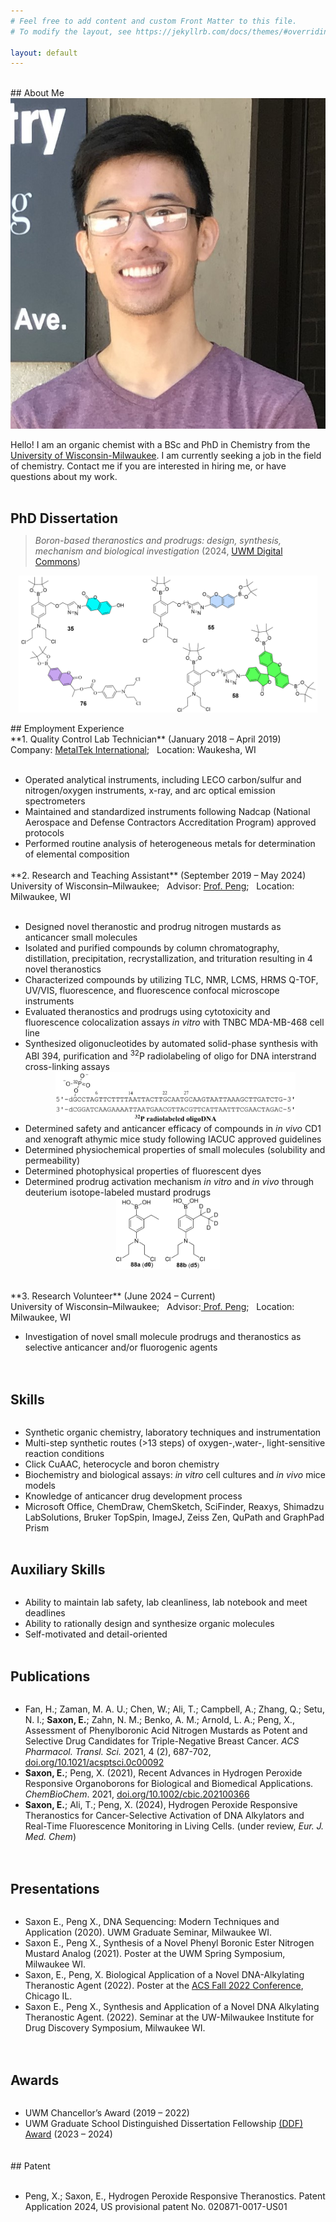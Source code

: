```yaml
---
# Feel free to add content and custom Front Matter to this file.
# To modify the layout, see https://jekyllrb.com/docs/themes/#overriding-theme-defaults

layout: default
---
```


<br>
## About Me
<br>
<img class="profile-picture" src="self-portrait2.JPG">

Hello! I am an organic chemist with a BSc and PhD in Chemistry from the [University of Wisconsin-Milwaukee](https://uwm.edu/chemistry/our-people/saxon-eron/). I am currently seeking a job in the field of chemistry. Contact me if you are interested in hiring me, or have questions about my work.
<br>
<br>
## PhD Dissertation

> <i>Boron-based theranostics and prodrugs: design, synthesis, mechanism and biological investigation</i> 
(2024, <a href="https://dc.uwm.edu/etd/3513/">UWM Digital Commons</a>)

<html>
<head>
    <style>
        * {
            margin: 0;
            padding: 0;
        }
        .imgbox {
            display: grid;
            height: 95%;
        }
        .center-fit {
            max-width: 95%;
            max-height: 95vh;
            margin: auto;
        }
    </style>
</head>
<body>
<div class="imgbox">
    <img class="center-fit" src='theranostic-compounds.png'>
</div>
</body>
</html>

<br>
## Employment Experience
<br>
**1. Quality Control Lab Technician** (January 2018 – April 2019) <br>
    Company: <a href="https://www.metaltek.com/"> MetalTek International</a>; &nbsp;&nbsp;Location: Waukesha, WI
<ul>
    <br>
<li>Operated analytical instruments, including LECO carbon/sulfur and nitrogen/oxygen instruments, x-ray, and arc optical emission spectrometers</li>
<li>Maintained and standardized instruments following Nadcap (National Aerospace and Defense Contractors Accreditation Program) approved protocols</li>
<li>Performed routine analysis of heterogeneous metals for determination of elemental composition</li>
</ul>
<br>
**2. Research and Teaching Assistant** (September 2019 – May 2024) <br>
University of Wisconsin–Milwaukee;&nbsp;&nbsp; Advisor: <a href="https://uwm.edu/chemistry/our-people/peng-xiaohua/">Prof. Peng</a>;&nbsp;&nbsp; Location: Milwaukee, WI<br>
<ul>
<br>
<li>Designed novel theranostic and prodrug nitrogen mustards as anticancer small
molecules</li>
<li>Isolated and purified compounds by column chromatography, distillation, precipitation, recrystallization, and trituration resulting in 4 novel theranostics</li>
<li>Characterized compounds by utilizing TLC, NMR, LCMS, HRMS Q-TOF, UV/VIS,
fluorescence, and fluorescence confocal microscope instruments</li>
<li>Evaluated theranostics and prodrugs using cytotoxicity and fluorescence colocalization assays <i>in vitro</i> with TNBC MDA-MB-468 cell line</li>
<li>Synthesized oligonucleotides by automated solid-phase synthesis with ABI 394,
purification and <sup>32</sup>P radiolabeling of oligo for DNA interstrand cross-linking assays</li>

<html>
<head>
    <style>
        * {
            margin: 0;
            padding: 0;
        }
        .imgbox2 {
            display: grid;
            height: 80%;
        }
        .center-fit2 {
            max-width: 80%;
            max-height: 80vh;
            margin: auto;
        }
    </style>
</head>
<body>
<div class="imgbox2">
    <img class="center-fit2" src='synthetic-49mer-radiolabeled.png'>
</div>
</body>
</html>
<li>Determined safety and anticancer efficacy of compounds in <i>in vivo</i> CD1 and xenograft athymic mice study following IACUC approved guidelines</li>
<li>Determined physiochemical properties of small molecules (solubility and permeability)</li>
<li>Determined photophysical properties of fluorescent dyes</li>
<li>Determined prodrug activation mechanism <i>in vitro</i> and <i>in vivo</i> through deuterium isotope-labeled mustard prodrugs </li>
</ul>

<html>
<head>
    <style>
        * {
            margin: 0;
            padding: 0;
        }
        .imgbox-second {
            display: grid;
            height: 33%;
        }
        .center-fit-second {
            max-width: 33%;
            max-height: 33vh;
            margin: auto;
        }
    </style>
</head>
<body>
<div class="imgbox-second">
    <img class="center-fit-second" src='prodrug-compounds.png'>
</div>
</body>
</html>

<br>
<br>
**3. Research Volunteer** (June 2024 – Current)<br>
University of Wisconsin–Milwaukee;&nbsp;&nbsp; Advisor:<a href="https://uwm.edu/chemistry/our-people/peng-xiaohua/"> Prof. Peng</a>;&nbsp;&nbsp; Location: Milwaukee, WI<br>
<ul>
<li>Investigation of novel small molecule prodrugs and theranostics as selective anticancer and/or fluorogenic agents</li>
<br>
<br>
</ul>

## Skills
<br>
<ul>
<li>Synthetic organic chemistry, laboratory techniques and instrumentation</li> <li>Multi-step synthetic routes (>13 steps) of oxygen-,water-, light-sensitive reaction conditions</li> 
<li>Click CuAAC, heterocycle and boron chemistry</li> 
<li>Biochemistry and biological assays: <i>in vitro</i> cell cultures and <i>in vivo</i> mice models</li> 
<li>Knowledge of anticancer drug development process</li> 
<li>Microsoft Office, ChemDraw, ChemSketch, SciFinder, Reaxys, Shimadzu LabSolutions, Bruker TopSpin, ImageJ, Zeiss Zen, QuPath and GraphPad Prism</li> 
</ul>
<br>

## Auxiliary Skills
<br>
<ul>
<li>Ability to maintain lab safety, lab cleanliness, lab notebook and meet deadlines</li> 
<li>Ability to rationally design and synthesize organic molecules </li> 
<li>Self-motivated and detail-oriented </li> 
<br>
</ul>

## Publications
<br>
<ul>
<li>Fan, H.; Zaman, M. A. U.; Chen, W.; Ali, T.; Campbell, A.; Zhang, Q.; Setu, N. I.; <b>Saxon, E.</b>; Zahn, N. M.; Benko, A. M.; Arnold, L. A.; Peng, X., Assessment of Phenylboronic Acid Nitrogen Mustards as Potent and Selective Drug Candidates for Triple-Negative Breast Cancer. <i>ACS Pharmacol. Transl. Sci.</i> 2021, 4 (2), 687-702, <a href="https://pubs.acs.org/doi/10.1021/acsptsci.0c00092">doi.org/10.1021/acsptsci.0c00092</a></li>
<li><b>Saxon, E.</b>; Peng, X. (2021), Recent Advances in Hydrogen Peroxide Responsive Organoborons for Biological and Biomedical Applications. <i>ChemBioChem</i>. 2021, <a href="https://doi.org/10.1002/cbic.202100366">doi.org/10.1002/cbic.202100366</a></li> 
<li><b>Saxon, E.</b>; Ali, T.; Peng, X. (2024), Hydrogen Peroxide Responsive Theranostics for Cancer-Selective Activation of DNA Alkylators and Real-Time Fluorescence Monitoring in Living Cells. (under review, <i>Eur. J. Med. Chem</i>)</li>
</ul> 
<br>
<br>

## Presentations
<br>
<ul>
<li>Saxon E., Peng X., DNA Sequencing: Modern Techniques and Application (2020). UWM Graduate Seminar, Milwaukee WI.</li>
<li>Saxon E., Peng X., Synthesis of a Novel Phenyl Boronic Ester Nitrogen Mustard Analog (2021). Poster at the UWM Spring Symposium, Milwaukee WI.</li>
<li>Saxon, E., Peng, X. Biological Application of a Novel DNA-Alkylating Theranostic Agent (2022). Poster at the <a href="https://acs.digitellinc.com/b/sp/eron-saxon-323319">ACS Fall 2022 Conference</a>, Chicago IL.</li>
<li>Saxon E., Peng X., Synthesis and Application of a Novel DNA Alkylating Theranostic Agent. (2022). Seminar at the UW-Milwaukee Institute for Drug Discovery Symposium, Milwaukee WI.</li>
</ul> 
<br>
<br>

## Awards<br>
<br>
<ul>
<li>UWM Chancellor’s Award (2019 – 2022)</li>
<li>
UWM Graduate School Distinguished Dissertation Fellowship <a href="https://uwm.edu/chemistry/phd-candidate-eron-saxon-receives-the-2023-24-distinguished-dissertation-fellowship-ddf-award/">(DDF) Award</a> (2023 – 2024)</li>
</ul>
<br>
<br>
## Patent<br>
<ul>
<br>
<li>Peng, X.; Saxon, E., Hydrogen Peroxide Responsive Theranostics. Patent Application 2024, US provisional patent No. 020871-0017-US01</li>
</ul> 
<br>
<br>